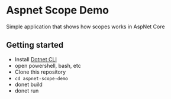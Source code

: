 # Aspnet Scope Demo

Simple application that shows how scopes works in AspNet Core

## Getting started

- Install [Dotnet CLI](https://docs.microsoft.com/pt-br/dotnet/core/tools/)
- open powershell, bash, etc
- Clone this repository
- `cd aspnet-scope-demo`
- donet build
- donet run
